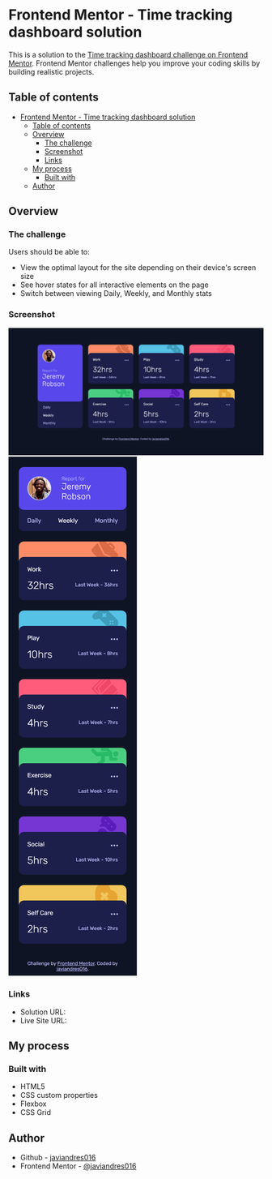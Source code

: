 # Frontend Mentor - Time tracking dashboard solution

This is a solution to the [Time tracking dashboard challenge on Frontend Mentor](https://www.frontendmentor.io/challenges/time-tracking-dashboard-UIQ7167Jw). Frontend Mentor challenges help you improve your coding skills by building realistic projects.

## Table of contents

- [Frontend Mentor - Time tracking dashboard solution](#frontend-mentor---time-tracking-dashboard-solution)
  - [Table of contents](#table-of-contents)
  - [Overview](#overview)
    - [The challenge](#the-challenge)
    - [Screenshot](#screenshot)
    - [Links](#links)
  - [My process](#my-process)
    - [Built with](#built-with)
  - [Author](#author)

## Overview

### The challenge

Users should be able to:

- View the optimal layout for the site depending on their device's screen size
- See hover states for all interactive elements on the page
- Switch between viewing Daily, Weekly, and Monthly stats

### Screenshot

![desktop-preview](./screenshots/desktop-preview.png)
![mobile-preview](./screenshots/mobile-preview.png)

### Links

- Solution URL: []()
- Live Site URL: []()

## My process

### Built with

- HTML5
- CSS custom properties
- Flexbox
- CSS Grid

## Author

- Github - [javiandres016](https://www.github.com/javiandres016)
- Frontend Mentor - [@javiandres016](https://www.frontendmentor.io/profile/javiandres016)
